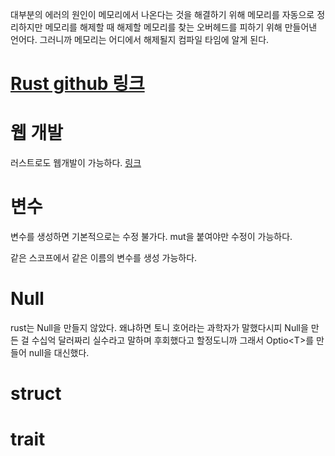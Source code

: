 
대부분의 에러의 원인이 메모리에서 나온다는 것을 해결하기 위해
메모리를 자동으로 정리하지만 메모리를 해제할 때 해제할 메모리를 찾는 오버헤드를 피하기 위해
만들어낸 언어다.
그러니까 메모리는 어디에서 해제될지 컴파일 타임에 알게 된다.

# [Rust github 링크](https://github.com/rust-kr/doc.rust-kr.org?tab=readme-ov-file)


# 웹 개발
러스트로도 웹개발이 가능하다.
[링크](https://mycodings.fly.dev/blog/2023-09-04-howto-rust-web-server-web-application-with-actix-web)

# 변수
변수를 생성하면 기본적으로는 수정 불가다.
mut을 붙여야만 수정이 가능하다.

같은 스코프에서 같은 이름의 변수를 생성 가능하다.

# Null
rust는 Null을 만들지 않았다.
왜냐하면 토니 호어라는 과학자가 말했다시피
Null을 만든 걸 수십억 달러짜리 실수라고 말하며 후회했다고 할정도니까
그래서 Optio\<T\>를 만들어 null을 대신했다.

# struct

# trait

